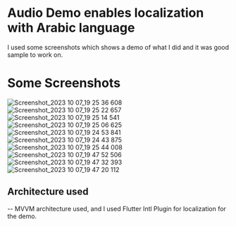 # Audio Demo enables localization with Arabic language
 I used some screenshots which shows a demo of what I did and it was good sample to work on.
# Some Screenshots
![Screenshot_2023 10 07_19 25 36 608](https://github.com/seifibrahim32/audio-demo/assets/58334300/89f57b0a-7ff0-48ad-8ad2-eaa44edd4549)
![Screenshot_2023 10 07_19 25 22 657](https://github.com/seifibrahim32/audio-demo/assets/58334300/340cb868-a4c4-4d44-99b0-45cd7fa98fc7)
![Screenshot_2023 10 07_19 25 14 541](https://github.com/seifibrahim32/audio-demo/assets/58334300/8ce860dc-1786-421e-8c64-8e66ba88f7b0)
![Screenshot_2023 10 07_19 25 06 625](https://github.com/seifibrahim32/audio-demo/assets/58334300/04e64c7d-9d99-4c14-b299-82ce2177e3cd)
![Screenshot_2023 10 07_19 24 53 841](https://github.com/seifibrahim32/audio-demo/assets/58334300/876b52d2-e84d-41a2-981f-3e252b44507e)
![Screenshot_2023 10 07_19 24 43 875](https://github.com/seifibrahim32/audio-demo/assets/58334300/afc409cc-bbcb-49a2-9214-0c87c80be67a)
![Screenshot_2023 10 07_19 25 44 008](https://github.com/seifibrahim32/audio-demo/assets/58334300/38d9156d-129c-4e71-ba3f-7237501e98ae)
![Screenshot_2023 10 07_19 47 52 506](https://github.com/seifibrahim32/audio-demo/assets/58334300/7af6f249-ea50-4cea-8049-aa24b01259f6)
![Screenshot_2023 10 07_19 47 32 393](https://github.com/seifibrahim32/audio-demo/assets/58334300/04c83f33-2424-4fcb-9f41-6ea835268d20)
![Screenshot_2023 10 07_19 47 20 112](https://github.com/seifibrahim32/audio-demo/assets/58334300/f2109dc1-f143-408d-9e24-6751b8078588)

## Architecture used
-- MVVM architecture used, and I used Flutter Intl Plugin for localization for the demo.

